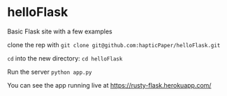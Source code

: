 # helloFlask
Basic Flask site with a few examples


clone the rep with 
`git clone git@github.com:hapticPaper/helloFlask.git`

`cd` into the new directory:
`cd helloFlask`

Run the server
`python app.py`


You can see the app running live at https://rusty-flask.herokuapp.com/
